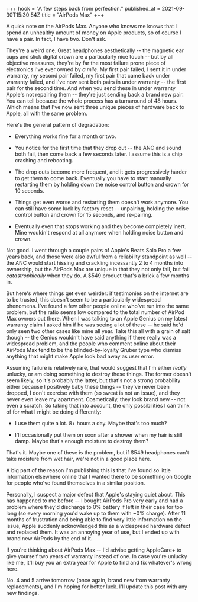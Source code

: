 +++
hook = "A few steps back from perfection."
published_at = 2021-09-30T15:30:54Z
title = "AirPods Max"
+++

A quick note on the AirPods Max. Anyone who knows me knows that I spend an unhealthy amount of money on Apple products, so of course I have a pair. In fact, I have two. Don't ask.

They're a weird one. Great headphones aesthetically -- the magnetic ear cups and slick digital crown are a particularly nice touch -- but by all objective measures, they're by far the most failure prone piece of electronics I've ever owned by _a mile_. My first pair failed, I sent it in under warranty, my second pair failed, my first pair that came back under warranty failed, and I've now sent both pairs in under warranty -- the first pair for the second time. And when you send these in under warranty Apple's not repairing them -- they're just sending back a brand new pair. You can tell because the whole process has a turnaround of 48 hours. Which means that I've now sent three unique pieces of hardware back to Apple, all with the same problem.

Here's the general pattern of degradation:

* Everything works fine for a month or two.

* You notice for the first time that they drop out -- the ANC and sound both fail, then come back a few seconds later. I assume this is a chip crashing and rebooting.

* The drop outs become more frequent, and it gets progressively harder to get them to come back. Eventually you have to start manually restarting them by holding down the noise control button and crown for 10 seconds.

* Things get even worse and restarting them doesn't work anymore. You can still have some luck by factory reset -- unpairing, holding the noise control button and crown for 15 seconds, and re-pairing.

* Eventually even that stops working and they become completely inert. Mine wouldn't respond at all anymore when holding noise button and crown.

Not good. I went through a couple pairs of Apple's Beats Solo Pro a few years back, and those were also awful from a reliability standpoint as well -- the ANC would start hissing and crackling incessantly 2 to 4 months into ownership, but the AirPods Max are unique in that they not only fail, but fail _catastrophically_ when they do. A $549 product that's a brick a few months in.

But here's where things get even weirder: if testimonies on the internet are to be trusted, this doesn't seem to be a particularly widespread phenomena. I've found a few other people online who've run into the same problem, but the ratio seems low compared to the total number of AirPod Max owners out there. When I was talking to an Apple Genius on my latest warranty claim I asked him if he was seeing a lot of these -- he said he'd only seen two other cases like mine all year. Take this all with a grain of salt though -- the Genius wouldn't have said anything if there really was a widespread problem, and the people who comment online about their AirPods Max tend to be the blinded-by-loyalty Gruber type who dismiss anything that might make Apple look bad away as user error.

Assuming failure is relatively rare, that would suggest that I'm either _really_ unlucky, or am doing something to destroy these things. The former doesn't seem likely, so it's probably the latter, but that's not a strong probability either because I positively baby these things -- they've never been dropped, I don't exercise with them (so sweat is not an issue), and they never even leave my apartment. Cosmetically, they look brand new -- not even a scratch. So taking that into account, the only possibilities I can think of for what I might be doing differently:

* I use them quite a lot. 8+ hours a day. Maybe that's too much?

* I'll occasionally put them on soon after a shower when my hair is still damp. Maybe that's enough moisture to destroy them?

That's it. Maybe one of these is the problem, but if $549 headphones can't take moisture from wet hair, we're not in a good place here.

A big part of the reason I'm publishing this is that I've found _so_ little information elsewhere online that I wanted there to be something on Google for people who've found themselves in a similar position.

Personally, I suspect a major defect that Apple's staying quiet about. This has happened to me before -- I bought AirPods Pro very early and had a problem where they'd discharge to 0% battery if left in their case for too long (so every morning you'd wake up to them with ~0% charge). After 11 months of frustration and being able to find very little information on the issue, Apple suddenly acknowledged this as a widespread hardware defect and replaced them. It was an annoying year of use, but I ended up with brand new AirPods by the end of it.

If you're thinking about AirPods Max -- I'd advise getting AppleCare+ to give yourself two years of warranty instead of one. In case you're unlucky like me, it'll buy you an extra year for Apple to find and fix whatever's wrong here.

No. 4 and 5 arrive tomorrow (once again, brand new from warranty replacements), and I'm hoping for better luck. I'll update this post with any new findings.
